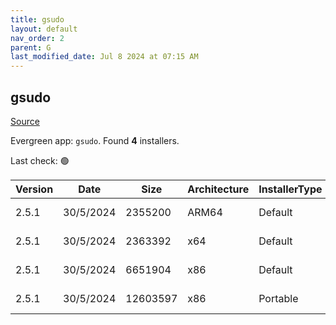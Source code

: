 ```yaml
---
title: gsudo
layout: default
nav_order: 2
parent: G
last_modified_date: Jul 8 2024 at 07:15 AM
---
```


## gsudo

[Source](https://gerardog.github.io/gsudo)

Evergreen app: `gsudo`. Found **4** installers.

Last check: 🟢

| Version | Date      | Size     | Architecture | InstallerType | Type | URI                                                                                                                                                                  |
| ------- | --------- | -------- | ------------ | ------------- | ---- | -------------------------------------------------------------------------------------------------------------------------------------------------------------------- |
| 2.5.1   | 30/5/2024 | 2355200  | ARM64        | Default       | msi  | [https://github.com/gerardog/gsudo/releases/download/v2.5.1/gsudo.setup.arm64.msi](https://github.com/gerardog/gsudo/releases/download/v2.5.1/gsudo.setup.arm64.msi) |
| 2.5.1   | 30/5/2024 | 2363392  | x64          | Default       | msi  | [https://github.com/gerardog/gsudo/releases/download/v2.5.1/gsudo.setup.x64.msi](https://github.com/gerardog/gsudo/releases/download/v2.5.1/gsudo.setup.x64.msi)     |
| 2.5.1   | 30/5/2024 | 6651904  | x86          | Default       | msi  | [https://github.com/gerardog/gsudo/releases/download/v2.5.1/gsudo.setup.x86.msi](https://github.com/gerardog/gsudo/releases/download/v2.5.1/gsudo.setup.x86.msi)     |
| 2.5.1   | 30/5/2024 | 12603597 | x86          | Portable      | zip  | [https://github.com/gerardog/gsudo/releases/download/v2.5.1/gsudo.portable.zip](https://github.com/gerardog/gsudo/releases/download/v2.5.1/gsudo.portable.zip)       |
